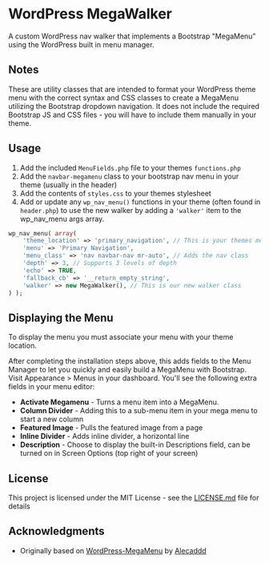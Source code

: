 

# WordPress MegaWalker

A custom WordPress nav walker that implements a Bootstrap "MegaMenu" using the WordPress built in menu manager.

## Notes
These are utility classes that are intended to format your WordPress theme menu with the correct syntax and CSS classes to create a MegaMenu utilizing the Bootstrap dropdown navigation. It does not include the required Bootstrap JS and CSS files - you will have to include them manually in your theme.

## Usage
1. Add the included `MenuFields.php` file to your themes `functions.php` 
2. Add the `navbar-megamenu` class to your bootstrap nav menu in your theme (usually in the header)
3. Add the contents of `styles.css` to your themes stylesheet 
4. Add or update any `wp_nav_menu()` functions in your theme (often found in `header.php`) to use the new walker by adding a `'walker'` item to the wp_nav_menu args array.

```php
wp_nav_menu( array(
    'theme_location' => 'primary_navigation', // This is your themes menu location
    'menu' => 'Primary Navigation', 
    'menu_class' => 'nav navbar-nav mr-auto', // Adds the nav class
    'depth' => 3, // Supports 3 levels of depth 
    'echo' => TRUE,
    'fallback_cb' => '__return_empty_string',
    'walker' => new MegaWalker(), // This is our new walker class
) );
```
## Displaying the Menu
To display the menu you must associate your menu with your theme location.

After completing the installation steps above, this adds fields to the Menu Manager to let you quickly and easily build a MegaMenu with Bootstrap.
Visit Appearance > Menus in your dashboard. You'll see the following extra fields in your menu editor: 
* **Activate Megamenu** - Turns a menu item into a MegaMenu. 
* **Column Divider** - Adding this to a sub-menu item in your mega menu to start a new column
* **Featured Image** - Pulls the featured image from a page
* **Inline Divider** - Adds inline divider, a horizontal line
* **Description** - Choose to display the built-in Descriptions field, can be turned on in Screen Options (top right of your screen)

## License

This project is licensed under the MIT License - see the [LICENSE.md](LICENSE.md) file for details

## Acknowledgments

* Originally based on [WordPress-MegaMenu](https://github.com/Alecaddd/WordPress-MegaMenu) by [Alecaddd](https://github.com/Alecaddd)
